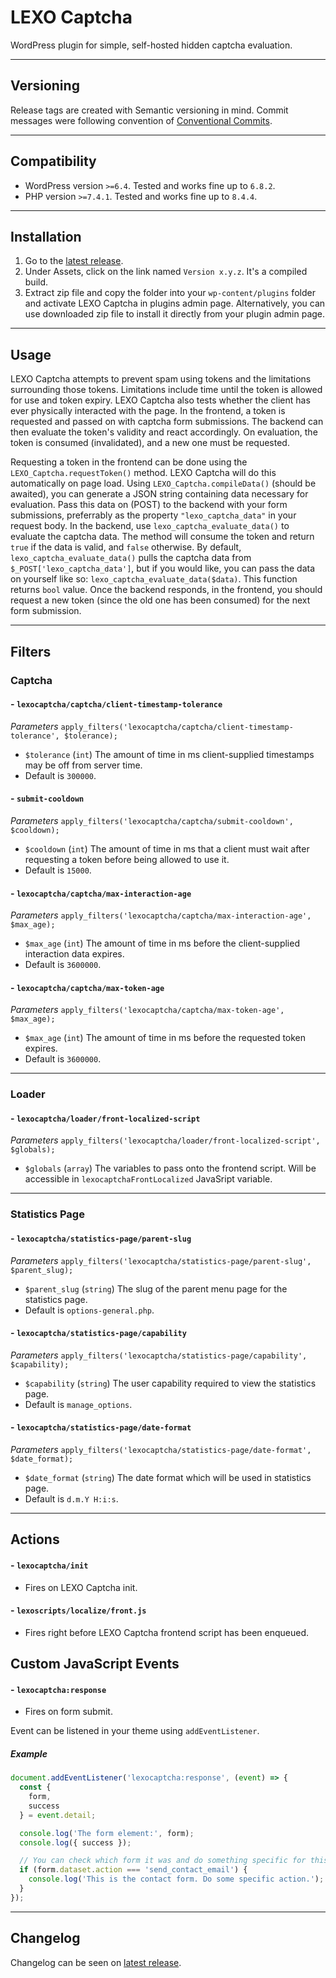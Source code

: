 # LEXO Captcha
WordPress plugin for simple, self-hosted hidden captcha evaluation.

---
## Versioning
Release tags are created with Semantic versioning in mind. Commit messages were following convention of [Conventional Commits](https://www.conventionalcommits.org/).

---
## Compatibility
- WordPress version `>=6.4`. Tested and works fine up to `6.8.2`.
- PHP version `>=7.4.1`. Tested and works fine up to `8.4.4`.

---
## Installation
1. Go to the [latest release](https://github.com/lexo-ch/lexo-captcha/releases/latest/).
2. Under Assets, click on the link named `Version x.y.z`. It's a compiled build.
3. Extract zip file and copy the folder into your `wp-content/plugins` folder and activate LEXO Captcha in plugins admin page. Alternatively, you can use downloaded zip file to install it directly from your plugin admin page.

---
## Usage
LEXO Captcha attempts to prevent spam using tokens and the limitations surrounding those tokens. Limitations include time until the token is allowed for use and token expiry. LEXO Captcha also tests whether the client has ever physically interacted with the page. In the frontend, a token is requested and passed on with captcha form submissions. The backend can then evaluate the token's validity and react accordingly. On evaluation, the token is consumed (invalidated), and a new one must be requested.

Requesting a token in the frontend can be done using the `LEXO_Captcha.requestToken()` method. LEXO Captcha will do this automatically on page load. Using `LEXO_Captcha.compileData()` (should be awaited), you can generate a JSON string containing data necessary for evaluation. Pass this data on (POST) to the backend with your form submissions, preferrably as the property `"lexo_captcha_data"` in your request body. In the backend, use `lexo_captcha_evaluate_data()` to evaluate the captcha data. The method will consume the token and return `true` if the data is valid, and `false` otherwise. By default, `lexo_captcha_evaluate_data()` pulls the captcha data from `$_POST['lexo_captcha_data']`, but if you would like, you can pass the data on yourself like so: `lexo_captcha_evaluate_data($data)`. This function returns `bool` value. Once the backend responds, in the frontend, you should request a new token (since the old one has been consumed) for the next form submission.

---
## Filters
### Captcha

#### - `lexocaptcha/captcha/client-timestamp-tolerance`
*Parameters*
`apply_filters('lexocaptcha/captcha/client-timestamp-tolerance', $tolerance);`
- `$tolerance` (`int`) The amount of time in ms client-supplied timestamps may be off from server time.
- Default is `300000`.

#### - `submit-cooldown`
*Parameters*
`apply_filters('lexocaptcha/captcha/submit-cooldown', $cooldown);`
- `$cooldown` (`int`) The amount of time in ms that a client must wait after requesting a token before being allowed to use it.
- Default is `15000`.

#### - `lexocaptcha/captcha/max-interaction-age`
*Parameters*
`apply_filters('lexocaptcha/captcha/max-interaction-age', $max_age);`
- `$max_age` (`int`) The amount of time in ms before the client-supplied interaction data expires.
- Default is `3600000`.

#### - `lexocaptcha/captcha/max-token-age`
*Parameters*
`apply_filters('lexocaptcha/captcha/max-token-age', $max_age);`
- `$max_age` (`int`) The amount of time in ms before the requested token expires.
- Default is `3600000`.

---
### Loader

#### - `lexocaptcha/loader/front-localized-script`
*Parameters*
`apply_filters('lexocaptcha/loader/front-localized-script', $globals);`
- `$globals` (`array`) The variables to pass onto the frontend script. Will be accessible in `lexocaptchaFrontLocalized` JavaSript variable.

---
### Statistics Page

#### - `lexocaptcha/statistics-page/parent-slug`
*Parameters*
`apply_filters('lexocaptcha/statistics-page/parent-slug', $parent_slug);`
- `$parent_slug` (`string`) The slug of the parent menu page for the statistics page.
- Default is `options-general.php`.

#### - `lexocaptcha/statistics-page/capability`
*Parameters*
`apply_filters('lexocaptcha/statistics-page/capability', $capability);`
- `$capability` (`string`) The user capability required to view the statistics page.
- Default is `manage_options`.

#### - `lexocaptcha/statistics-page/date-format`
*Parameters*
`apply_filters('lexocaptcha/statistics-page/date-format', $date_format);`
- `$date_format` (`string`) The date format which will be used in statistics page.
- Default is `d.m.Y H:i:s`.
---
## Actions
#### - `lexocaptcha/init`
- Fires on LEXO Captcha init.

#### - `lexoscripts/localize/front.js`
- Fires right before LEXO Captcha frontend script has been enqueued.

## Custom JavaScript Events

#### - `lexocaptcha:response`
- Fires on form submit.

Event can be listened in your theme using `addEventListener`.

##### Example

```js
document.addEventListener('lexocaptcha:response', (event) => {
  const {
    form,
    success
  } = event.detail;

  console.log('The form element:', form);
  console.log({ success });

  // You can check which form it was and do something specific for this form
  if (form.dataset.action === 'send_contact_email') {
    console.log('This is the contact form. Do some specific action.');
  }
});
```
---
## Changelog
Changelog can be seen on [latest release](https://github.com/lexo-ch/lexo-captcha/releases/latest/).
